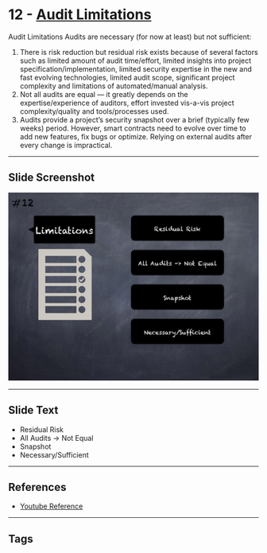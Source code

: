 
# 12 - [Audit Limitations](./Audit%20Limitations.md)

Audit Limitations Audits are necessary (for now at least) but not sufficient:
1. There is risk reduction but residual risk exists because of several factors such as limited amount of audit time/effort, limited insights into project specification/implementation, limited security expertise in the new and fast evolving technologies, limited audit scope, significant project complexity and limitations of automated/manual analysis.
2. Not all audits are equal — it greatly depends on the expertise/experience of auditors, effort invested vis-a-vis project complexity/quality and tools/processes used.
3. Audits provide a project’s security snapshot over a brief (typically few weeks) period. However, smart contracts need to evolve over time to add new features, fix bugs or optimize. Relying on external audits after every change is impractical. 
___
## Slide Screenshot
![012.png](../../images/6.%20Audit%20Techniques%20and%20Tools%20101/012.png)
___
## Slide Text
- Residual Risk
- All Audits -> Not Equal
- Snapshot
- Necessary/Sufficient
___
## References
- [Youtube Reference](https://youtu.be/M0C7z3TE5Go?t=828)
___
## Tags
